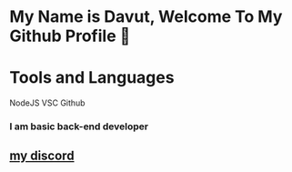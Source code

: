 # My Name is Davut, Welcome To My Github Profile 👋


# Tools and Languages
NodeJS VSC Github


### I am basic back-end developer



## <a href="https://discord.com/users/733309959349207091">my discord</a>
